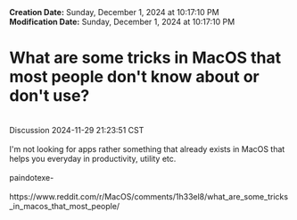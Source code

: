 <div><b>Creation Date:</b> Sunday, December 1, 2024 at 10:17:10 PM<br></div>
<div><b>Modification Date:</b> Sunday, December 1, 2024 at 10:17:10 PM<br></div>
<div><h1>What are some tricks in MacOS that most people don't know about or don't use?</h1></div>
<div><br></div>
<div>Discussion 2024-11-29 21:23:51 CST</div>
<div><br></div>
<div>I'm not looking for apps rather something that already exists in MacOS that helps you everyday in productivity, utility etc.</div>
<div><br></div>
<div>paindotexe-</div>
<div><br></div>
<div>https://www.reddit.com/r/MacOS/comments/1h33el8/what_are_some_tricks_in_macos_that_most_people/</div>

